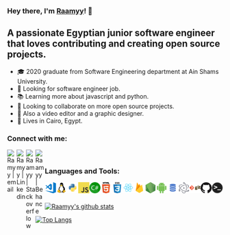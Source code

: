### Hey there, I'm [Raamyy](https://www.github.com/Raamyy)! 👋

## A passionate Egyptian junior software engineer that loves contributing and creating open source projects.
- 🎓  2020 graduate from Software Engineering department at Ain Shams University.
- 👀  Looking for software engineer job.
- 📚  Learning more about javascript and python.
- 👯  Looking to collaborate on more open source projects.
- 📸  Also a video editor and a graphic designer.
- 📌  Lives in Cairo, Egypt.

### Connect with me:

[<img align="left" alt="Ramyy | email" width="22px" src="https://cdn.jsdelivr.net/npm/simple-icons@v3/icons/gmail.svg" />](mailto:ramyeg26@gmail.com)
[<img align="left" alt="Ramyy | Linkedin" width="22px" src="https://cdn.jsdelivr.net/npm/simple-icons@v3/icons/linkedin.svg" />](www.linkedin.com/in/Raamyy)
[<img align="left" alt="Raamyy | Stackoverflow" width="22px" src="https://cdn.jsdelivr.net/npm/simple-icons@v3/icons/stackoverflow.svg" />](https://stackoverflow.com/users/8142985/raamyy)
[<img align="left" alt="Raamyy | Behance" width="22px" src="https://cdn.jsdelivr.net/npm/simple-icons@v3/icons/behance.svg" />](https://www.behance.net/Ramy2612)

</br>


### Languages and Tools:

[<img align="left" alt="Visual Studio Code" width="26px" src="https://raw.githubusercontent.com/github/explore/80688e429a7d4ef2fca1e82350fe8e3517d3494d/topics/visual-studio-code/visual-studio-code.png" />]()
[<img align="left" alt="linux" width="26px" src="https://raw.githubusercontent.com/github/explore/80688e429a7d4ef2fca1e82350fe8e3517d3494d/topics/linux/linux.png" />]()
[<img align="left" alt="python" width="26px" src="https://raw.githubusercontent.com/github/explore/80688e429a7d4ef2fca1e82350fe8e3517d3494d/topics/python/python.png" />]()
[<img align="left" alt="JavaScript" width="26px" src="https://raw.githubusercontent.com/github/explore/80688e429a7d4ef2fca1e82350fe8e3517d3494d/topics/javascript/javascript.png" />]()
[<img align="left" alt="python" width="26px" src="https://raw.githubusercontent.com/github/explore/80688e429a7d4ef2fca1e82350fe8e3517d3494d/topics/csharp/csharp.png" />]()
[<img align="left" alt="HTML5" width="26px" src="https://raw.githubusercontent.com/github/explore/80688e429a7d4ef2fca1e82350fe8e3517d3494d/topics/html/html.png" />]()
[<img align="left" alt="CSS3" width="26px" src="https://raw.githubusercontent.com/github/explore/80688e429a7d4ef2fca1e82350fe8e3517d3494d/topics/css/css.png" />]()
[<img align="left" alt="React" width="26px" src="https://raw.githubusercontent.com/github/explore/80688e429a7d4ef2fca1e82350fe8e3517d3494d/topics/react/react.png" />]()
[<img align="left" alt="Firebase" width="26px" src="https://raw.githubusercontent.com/github/explore/e94815998e4e0713912fed477a1f346ec04c3da2/topics/firebase/firebase.png" />]()
[<img align="left" alt="Node.js" width="26px" src="https://raw.githubusercontent.com/github/explore/80688e429a7d4ef2fca1e82350fe8e3517d3494d/topics/nodejs/nodejs.png" />]()
[<img align="left" alt="android" width="26px" src="https://raw.githubusercontent.com/github/explore/361e2821e2dea67711cde99c9c40ed357061cf27/topics/android/android.png" />]()
[<img align="left" alt="SQL" width="26px" src="https://raw.githubusercontent.com/github/explore/80688e429a7d4ef2fca1e82350fe8e3517d3494d/topics/sql/sql.png" />]()
[<img align="left" alt="electron" width="26px" src="https://raw.githubusercontent.com/github/explore/80688e429a7d4ef2fca1e82350fe8e3517d3494d/topics/electron/electron.png" />]()
[<img align="left" alt="Git" width="26px" src="https://raw.githubusercontent.com/github/explore/80688e429a7d4ef2fca1e82350fe8e3517d3494d/topics/git/git.png" />]()
[<img align="left" alt="GitHub" width="26px" src="https://raw.githubusercontent.com/github/explore/78df643247d429f6cc873026c0622819ad797942/topics/github/github.png" />]()
[<img align="left" alt="terminal" width="26px" src="https://raw.githubusercontent.com/github/explore/80688e429a7d4ef2fca1e82350fe8e3517d3494d/topics/terminal/terminal.png" />]()

<br />
<br />

[![Raamyy's github stats](https://github-readme-stats.vercel.app/api?username=Raamyy&hide=stars&show_icons=true&theme=radical&include_all_commits=true&count_private=true)](https://github.com/Raamyy?tab=repositories)

[![Top Langs](https://github-readme-stats.vercel.app/api/top-langs/?username=Raamyy&layout=compact&theme=radical)](https://github.com/Raamyy?tab=repositories)

<!--
**Raamyy/Raamyy** is a ✨ _special_ ✨ repository because its `README.md` (this file) appears on your GitHub profile.

Here are some ideas to get you started:

- 🔭 I’m currently working on ...
- 🌱 I’m currently learning ...
- 👯 I’m looking to collaborate on ...
- 🤔 I’m looking for help with ...
- 💬 Ask me about ...
- 📫 How to reach me: ...
- 😄 Pronouns: ...
- ⚡ Fun fact: ...
-->
